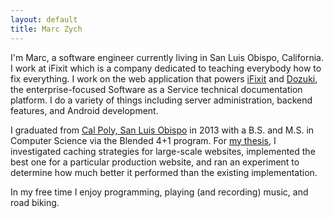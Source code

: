 ```yaml
---
layout: default
title: Marc Zych
---
```


I'm Marc, a software engineer currently living in San Luis Obispo, California.
I work at iFixit which is a company dedicated to teaching everybody how to fix everything.
I work on the web application that powers [iFixit] and [Dozuki], the enterprise-focused Software as a Service technical documentation platform.
I do a variety of things including server administration, backend features, and Android development.

I graduated from [Cal Poly, San Luis Obispo][Cal Poly] in 2013 with a B.S. and M.S. in Computer Science via the Blended 4+1 program.
For [my thesis], I investigated caching strategies for large-scale websites, implemented the best one for a particular production website, and ran an experiment to determine how much better it performed than the existing implementation.

In my free time I enjoy programming, playing (and recording) music, and road biking.

[iFixit]: https://www.ifixit.com
[Dozuki]: http://www.dozuki.com
[Cal Poly]: http://calpoly.edu
[my thesis]: http://digitalcommons.calpoly.edu/theses/1002/
